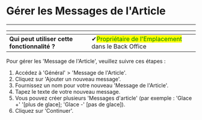 # Gérer les Messages de l'Article

------

<table data-card-size="large" data-view="cards" data-full-width="false"><thead><tr><th></th><th></th><th></th></tr></thead><tbody><tr><td><strong>Qui peut utiliser cette fonctionnalité ?</strong></td><td><span data-gb-custom-inline data-tag="emoji" data-code="2714">✔</span><mark style="color:green;">Propriétaire de l'Emplacement</mark> dans le Back Office</td><td></td></tr></tbody></table>

Pour gérer les 'Message de l'Article', veuillez suivre ces étapes :

1. Accédez à 'Général' > 'Message de l'Article'.
2. Cliquez sur 'Ajouter un nouveau message'.
3. Fournissez un nom pour votre nouveau 'Message de l'Article'.
4. Tapez le texte de votre nouveau message.
5. Vous pouvez créer plusieurs 'Messages d'article' (par exemple : 'Glace +' '[plus de glace]; 'Glace -' [pas de glace]).
6. Cliquez sur 'Continuer'.
